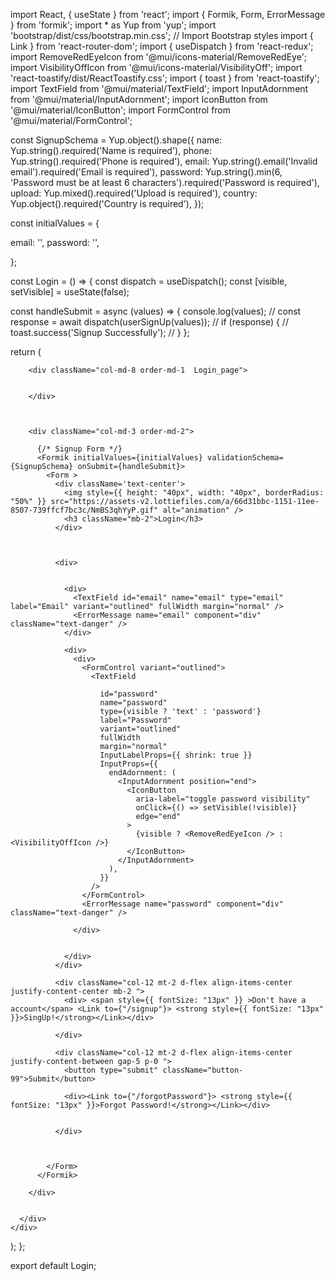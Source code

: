 import React, { useState } from 'react';
import { Formik, Form, ErrorMessage } from 'formik';
import * as Yup from 'yup';
import 'bootstrap/dist/css/bootstrap.min.css'; // Import Bootstrap styles
import { Link } from 'react-router-dom';
import { useDispatch } from 'react-redux';
import RemoveRedEyeIcon from '@mui/icons-material/RemoveRedEye';
import VisibilityOffIcon from '@mui/icons-material/VisibilityOff';
import 'react-toastify/dist/ReactToastify.css';
import { toast } from 'react-toastify';
import TextField from '@mui/material/TextField';
import InputAdornment from '@mui/material/InputAdornment';
import IconButton from '@mui/material/IconButton';
import FormControl from '@mui/material/FormControl';


const SignupSchema = Yup.object().shape({
  name: Yup.string().required('Name is required'),
  phone: Yup.string().required('Phone is required'),
  email: Yup.string().email('Invalid email').required('Email is required'),
  password: Yup.string().min(6, 'Password must be at least 6 characters').required('Password is required'),
  upload: Yup.mixed().required('Upload is required'),
  country: Yup.object().required('Country is required'),
});

const initialValues = {

  email: '',
  password: '',

};


const Login = () => {
  const dispatch = useDispatch();
  const [visible, setVisible] = useState(false);

  const handleSubmit = async (values) => {
    console.log(values);
    // const response = await dispatch(userSignUp(values));
    // if (response) {
    //   toast.success('Signup Successfully');
    // }
  };



  return (
    <div>
      <div className="row align-items-center justify-content-center m-0 gap-5">

        <div className="col-md-8 order-md-1  Login_page">


        </div>



        <div className="col-md-3 order-md-2">

          {/* Signup Form */}
          <Formik initialValues={initialValues} validationSchema={SignupSchema} onSubmit={handleSubmit}>
            <Form >
              <div className='text-center'>
                <img style={{ height: "40px", width: "40px", borderRadius: "50%" }} src="https://assets-v2.lottiefiles.com/a/66d31bbc-1151-11ee-8507-739ffcf7bc3c/NmBS3qhYyP.gif" alt="animation" />
                <h3 className="mb-2">Login</h3>
              </div>



              <div>


                <div>
                  <TextField id="email" name="email" type="email" label="Email" variant="outlined" fullWidth margin="normal" />
                  <ErrorMessage name="email" component="div" className="text-danger" />
                </div>

                <div>
                  <div>
                    <FormControl variant="outlined">
                      <TextField

                        id="password"
                        name="password"
                        type={visible ? 'text' : 'password'}
                        label="Password"
                        variant="outlined"
                        fullWidth
                        margin="normal"
                        InputLabelProps={{ shrink: true }}
                        InputProps={{
                          endAdornment: (
                            <InputAdornment position="end">
                              <IconButton
                                aria-label="toggle password visibility"
                                onClick={() => setVisible(!visible)}
                                edge="end"
                              >
                                {visible ? <RemoveRedEyeIcon /> : <VisibilityOffIcon />}
                              </IconButton>
                            </InputAdornment>
                          ),
                        }}
                      />
                    </FormControl>
                    <ErrorMessage name="password" component="div" className="text-danger" />

                  </div>


                </div>
              </div>

              <div className="col-12 mt-2 d-flex align-items-center justify-content-center mb-2 ">
                <div> <span style={{ fontSize: "13px" }} >Don't have a account</span> <Link to={"/signup"}> <strong style={{ fontSize: "13px" }}>SingUp!</strong></Link></div>

              </div>

              <div className="col-12 mt-2 d-flex align-items-center justify-content-between gap-5 p-0 ">
                <button type="submit" className="button-99">Submit</button>

                <div><Link to={"/forgotPassword"}> <strong style={{ fontSize: "13px" }}>Forgot Password!</strong></Link></div>


              </div>



            </Form>
          </Formik>

        </div>


      </div>
    </div>
  );
};

export default Login;
